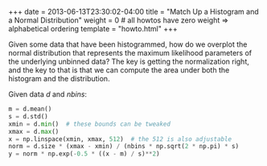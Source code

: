+++
date = 2013-06-13T23:30:02-04:00
title = "Match Up a Histogram and a Normal Distribution"
weight = 0 # all howtos have zero weight => alphabetical ordering
template = "howto.html"
+++

Given some data that have been histogrammed, how do we overplot the normal
distribution that represents the maximum likelihood parameters of the
underlying unbinned data? The key is getting the normalization right, and the
key to that is that we can compute the area under both the histogram and the
distribution.

Given data *d* and *nbins*:

```python
m = d.mean()
s = d.std()
xmin = d.min()  # these bounds can be tweaked
xmax = d.max()
x = np.linspace(xmin, xmax, 512)  # the 512 is also adjustable
norm = d.size * (xmax - xmin) / (nbins * np.sqrt(2 * np.pi) * s)
y = norm * np.exp(-0.5 * ((x - m) / s)**2)
```
